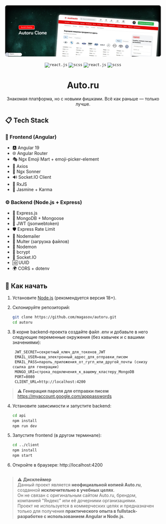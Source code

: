<div align="center">
  <br />
    <a href="https://github.com/magasov" target="_blank">
      <img src="./client/public/assets/readme/banner.png" alt="Project Banner">
    </a>
  <br />
 
  <p>
    <code><img src="https://gitlab.com/uploads/-/system/project/avatar/13388802/angular-js-512.png" alt="react.js" height="30" /></code>
    <code><img src="https://camo.githubusercontent.com/94614fd3e40c34f3025cafff06bccef1032ae5276917e636e6a68634fc59a388/68747470733a2f2f63646e2e66726565626965737570706c792e636f6d2f6c6f676f732f6c617267652f32782f6e6f64656a732d69636f6e2d6c6f676f2d706e672d7472616e73706172656e742e706e67" alt="scss" height="30" /></code>
    <code><img src="https://cdn.coursehunter.net/category/mongodb.png" alt="react.js" height="30" /></code>
    <code><img src="https://camo.githubusercontent.com/e84d110dc8fc6125b9138856352724ba0f8f6b86ec6ac91961669d407fd71e24/68747470733a2f2f63646e2d69636f6e732d706e672e666c617469636f6e2e636f6d2f3531322f353936382f353936383335382e706e67" alt="scss" height="30" /></code>
  </p>
  <h1 align="center">Auto.ru</h1>

   <div align="center">
     Знакомая платформа, но с новыми фишками. Всё как раньше — только лучше.
    </div>
</div>

## 📋 Tech Stack

### 🧩 Frontend (Angular)

- 🅰️ Angular 19
- 🌐 Angular Router
- 🎭 Ngx Emoji Mart + emoji-picker-element
- 📡 Axios
- 🔔 Ngx Sonner
- 🔊 Socket.IO Client
- 🧠 RxJS
- 🧪 Jasmine + Karma

### ⚙️ Backend (Node.js + Express)

- 🚂 Express.js
- 💾 MongoDB + Mongoose
- 🔐 JWT (jsonwebtoken)
- 🛡 Express Rate Limit
- 📩 Nodemailer
- 🧱 Multer (загрузка файлов)
- 🔄 Nodemon
- 🧂 bcrypt
- 🔌 Socket.IO
- 🆔 UUID
- 🌍 CORS + dotenv

## 🚀 Как начать

1. Установите [Node.js](https://nodejs.org/) (рекомендуется версия 18+).

2. Склонируйте репозиторий:
   ```bash
   git clone https://github.com/magasov/autoru.git
   cd autoru
   ```
3. В корне backend-проекта создайте файл .env и добавьте в него следующие переменные окружения (без кавычек и с вашими значениями):
   ```env
    JWT_SECRET=секретный_ключ_для_токенов_JWT
    EMAIL_USER=ваш_электронный_адрес_для_отправки_писем
    EMAIL_PASS=пароль_приложения_от_гугл_или_другой_почты (снизу ссылка для генерации)
    MONGO_URI=строка_подключения_к_вашему_кластеру_MongoDB
    PORT=8080
    CLIENT_URL=http://localhost:4200
   ```

> ⚠️ **Генерация пароля для отправки писем**  
> https://myaccount.google.com/apppasswords

4. Установите зависимости и запустите backend:

   ```bash
   cd api
   npm install
   npm run dev
   ```

5. Запустите frontend (в другом терминале):

   ```bash
   cd ../client
   npm install
   npm start
   ```

6. Откройте в браузере: http://localhost:4200

##

> ⚠️ **Дисклеймер**  
> Данный проект является **неофициальной копией Auto.ru**, созданной **исключительно в учебных целях**.  
> Он не связан с оригинальным сайтом Auto.ru, брендом, компанией "Яндекс" или её дочерними организациями.  
> Проект не используется в коммерческих целях и предназначен только для получения **практического опыта в fullstack-разработке с использованием Angular и Node.js**.
